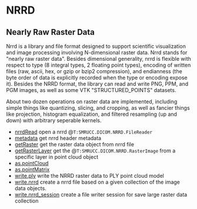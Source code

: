 # NRRD

## Nearly Raw Raster Data
 
 Nrrd is a library and file format designed to support scientific 
 visualization and image processing involving N-dimensional raster 
 data. Nrrd stands for "nearly raw raster data". Besides dimensional
 generality, nrrd is flexible with respect to type (8 integral 
 types, 2 floating point types), encoding of written files (raw, 
 ascii, hex, or gzip or bzip2 compression), and endianness (the byte 
 order of data is explicitly recorded when the type or encoding expose
 it). Besides the NRRD format, the library can read and write PNG, PPM, 
 and PGM images, as well as some VTK "STRUCTURED_POINTS" datasets. 
 
 About two dozen operations on raster data are implemented, including
 simple things like quantizing, slicing, and cropping, as well as 
 fancier things like projection, histogram equalization, and filtered
 resampling (up and down) with arbitrary seperable kernels.

+ [nrrdRead](NRRD/nrrdRead.1) open a nrrd @``T:SMRUCC.DICOM.NRRD.FileReader``
+ [metadata](NRRD/metadata.1) get nrrd header metadata
+ [getRaster](NRRD/getRaster.1) get the raster data object from nrrd file
+ [getRasterLayer](NRRD/getRasterLayer.1) get the @``T:SMRUCC.DICOM.NRRD.RasterImage`` from a specific layer in point cloud object
+ [as.pointCloud](NRRD/as.pointCloud.1) 
+ [as.pointMatrix](NRRD/as.pointMatrix.1) 
+ [write.ply](NRRD/write.ply.1) write the NRRD raster data to PLY point cloud model
+ [write.nrrd](NRRD/write.nrrd.1) create a nrrd file based on a given collection of the image data objects.
+ [write.nrrd_session](NRRD/write.nrrd_session.1) create a file writer session for save large raster data collection

